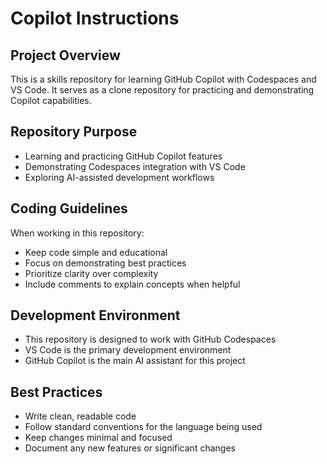 # Copilot Instructions

## Project Overview
This is a skills repository for learning GitHub Copilot with Codespaces and VS Code. It serves as a clone repository for practicing and demonstrating Copilot capabilities.

## Repository Purpose
- Learning and practicing GitHub Copilot features
- Demonstrating Codespaces integration with VS Code
- Exploring AI-assisted development workflows

## Coding Guidelines
When working in this repository:
- Keep code simple and educational
- Focus on demonstrating best practices
- Prioritize clarity over complexity
- Include comments to explain concepts when helpful

## Development Environment
- This repository is designed to work with GitHub Codespaces
- VS Code is the primary development environment
- GitHub Copilot is the main AI assistant for this project

## Best Practices
- Write clean, readable code
- Follow standard conventions for the language being used
- Keep changes minimal and focused
- Document any new features or significant changes
